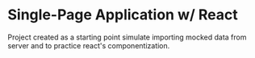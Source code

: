 # Single-Page Application w/ React

Project created as a starting point simulate importing mocked data from server and to practice react's componentization.
